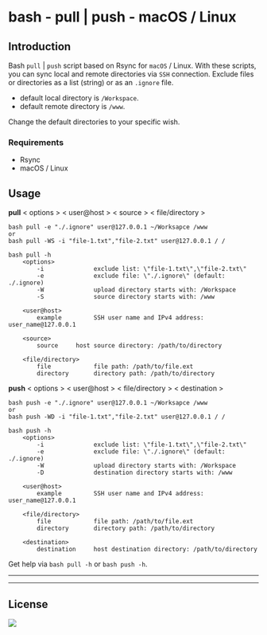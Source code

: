 # **bash - pull | push - macOS / Linux**

## Introduction

Bash `pull` | `push` script based on Rsync for `macOS` / Linux. With these scripts, you can sync local and remote directories via `SSH` connection. Exclude files or directories as a list (string) or as an `.ignore` file.

* default local directory is `/Workspace`.
* default remote directory is `/www`.

Change the default directories to your specific wish.

### Requirements

* Rsync
* macOS / Linux

## Usage

**pull** < options > < user@host > < source > < file/directory >

    bash pull -e "./.ignore" user@127.0.0.1 ~/Worksapce /www
    or
    bash pull -WS -i "file-1.txt","file-2.txt" user@127.0.0.1 / /

    bash pull -h
        <options>
            -i              exclude list: \"file-1.txt\",\"file-2.txt\"
            -e              exclude file: \"./.ignore\" (default: ./.ignore)
            -W              upload directory starts with: /Workspace
            -S              source directory starts with: /www

        <user@host>
            example         SSH user name and IPv4 address: user_name@127.0.0.1

        <source>
            source     host source directory: /path/to/directory

        <file/directory>
            file            file path: /path/to/file.ext
            directory       directory path: /path/to/directory

**push** < options > < user@host > < file/directory > < destination >

    bash push -e "./.ignore" user@127.0.0.1 ~/Worksapce /www
    or
    bash push -WD -i "file-1.txt","file-2.txt" user@127.0.0.1 / /

    bash push -h
        <options>
            -i              exclude list: \"file-1.txt\",\"file-2.txt\"
            -e              exclude file: \"./.ignore\" (default: ./.ignore)
            -W              upload directory starts with: /Workspace
            -D              destination directory starts with: /www

        <user@host>
            example         SSH user name and IPv4 address: user_name@127.0.0.1

        <file/directory>
            file            file path: /path/to/file.ext
            directory       directory path: /path/to/directory

        <destination>
            destination     host destination directory: /path/to/directory

Get help via `bash pull -h` or `bash push -h`.

---
---

## License

[![](https://upload.wikimedia.org/wikipedia/commons/d/d0/CC-BY-SA_icon.svg)](https://creativecommons.org/licenses/by-sa/2.0/)